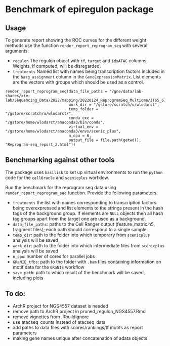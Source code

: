 # Benchmark of epiregulon package

## Usage
To generate report showing the ROC curves for the different weight methods use the function
`render_report_reprogram_seq` with several arguments:
- `regulon` The regulon object with `tf`, `target` and `idxATAC` columns. Weights, if computed,
will be disregarded. 
- `treatments` Named list with names being transcription factors included in the `hasg_assignment` column in
the `GeneExpressionMatrix`. List elements are the vectors with groups which should be used as a control.

```
render_report_reprogram_seq(data_file_paths = "/gne/data/lab-shares/xie-lab/Sequencing_Data/2022/mapping/20220124_ReprogramSeq_Multiome/JT65_67/outs/",
                            work_dir = "/gstore/scratch/u/wlodarct",
                            temp_folder = "/gstore/scratch/u/wlodarct/",
                            conda_exe = "/gstore/home/wlodarct/anaconda3/bin/conda",
                            virtual_env = "/gstore/home/wlodarct/anaconda3/envs/scenic_plus",
                            n_cpu = 6,
                            output_file = file.path(getwd(), "Reprogram-seq_report_2.html"))
```


## Benchmarking against other tools
The package uses `basilisk` to set up virtual environments to run the `python` code for the `cellOracle` and `scenicplus` worfklow.

Run the benchmark for the reprogram seq data using `render_report_reprogram_seq` function. Provide the
following parameters:
- `treatments` the list with names corresponding to transcription factors being overexpressed and list elements to the strings present in the hash tags of the background group. If elements are `NULL` objects
then all hash tag groups apart from the target one are used as a background.
- `data_file_paths`: paths to the Cell Ranger output (feature_matrix.h5, fragment files); each path should correspond to a single sample
- `temp_dir`: path to the folder into which temporary from `scenicplus` analysis will be saved
- `work_dir`: path to the folder into which intermediate files from `scenicplus` analysis will be saved
- `n_cpu`: number of cores for parallel jobs
- `GRaNIE_tfbs`: path to the folder with `.bam` files containing information on motif data for the `GRaNIE` workflow
- `save_path`: path to which result of the benchmark will be saved, including plots

## To do:
- ArchR project for NGS4557 dataset is needed
- remove path to ArchR project in pruned_regulon_NGS4557.Rmd
- remove vignettes from .Rbuildignore
- use atacseq_counts instead of atacseq_data
- add paths to data files with scores/rankings/tf motifs as report parameters  
- making gene names unique after concatenation of adata objects
